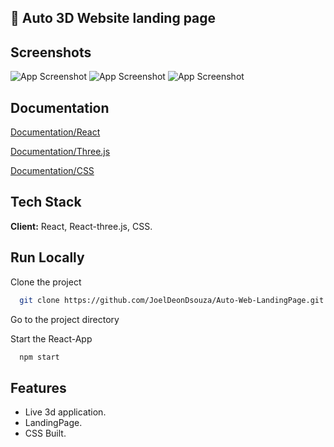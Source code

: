 ## 🚀 Auto 3D Website landing page

## Screenshots

![App Screenshot](https://i.ibb.co/7pQ1PVX/Screenshot-2023-06-11-at-14-57-15.png)
![App Screenshot](https://i.ibb.co/Dr0GYb3/Screenshot-2023-06-11-at-15-01-41.png)
![App Screenshot](https://i.ibb.co/kysPZTp/Screenshot-2023-06-11-at-15-01-53.png)

## Documentation

[Documentation/React](https://reactjs.org/)

[Documentation/Three.js](https://threejs.org/)

[Documentation/CSS](https://css-tricks.com/)

## Tech Stack

**Client:** React, React-three.js, CSS.

## Run Locally

Clone the project

```bash
  git clone https://github.com/JoelDeonDsouza/Auto-Web-LandingPage.git
```

Go to the project directory

Start the React-App

```bash
  npm start
```

## Features

- Live 3d application.
- LandingPage.
- CSS Built.
